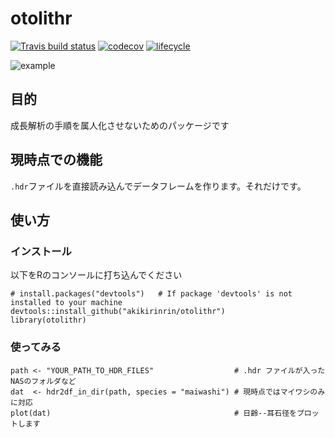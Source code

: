 # otolithr
[![Travis build status](https://travis-ci.org/kikirinrin/otolithr.svg?branch=master)](https://travis-ci.org/kikirinrin/otolithr)
[![codecov](https://codecov.io/gh/kikirinrin/otolithr/branch/master/graph/badge.svg)](https://codecov.io/gh/kikirinrin/otolithr)
[![lifecycle](https://img.shields.io/badge/lifecycle-experimental-orange.svg)](https://www.tidyverse.org/lifecycle/#experimental)

![example](https://gist.githubusercontent.com/akikirinrin/1949f96742cbd8ba4396cf57657888d0/raw/9bccbc1e775c5fa16fbe4d5ecfb79a00fe551a52/example.png)

## 目的
成長解析の手順を属人化させないためのパッケージです

## 現時点での機能
`.hdr`ファイルを直接読み込んでデータフレームを作ります。それだけです。

## 使い方

### インストール
以下をRのコンソールに打ち込んでください
```
# install.packages("devtools")   # If package 'devtools' is not installed to your machine
devtools::install_github("akikirinrin/otolithr")
library(otolithr)
```
### 使ってみる
```
path <- "YOUR_PATH_TO_HDR_FILES"                  # .hdr ファイルが入ったNASのフォルダなど
dat  <- hdr2df_in_dir(path, species = "maiwashi") # 現時点ではマイワシのみに対応
plot(dat)                                         # 日齢--耳石径をプロットします
```
